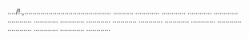 ..../!.,........................................... ..........
............
............
............
............
............
............
............
............
............
............
............
............
............
............
............
............
............


